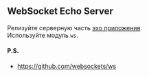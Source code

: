 ## WebSocket Echo Server
Релизуйте серверную часть [эхо приложения](../client/01.readme.md).<br/>
Используйте модуль `ws`.

#### P.S.
* https://github.com/websockets/ws
